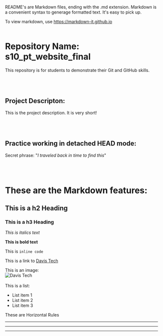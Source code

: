 README's are Markdown files, ending with the .md extension. Markdown is a convenient syntax to generage formatted text. It's easy to pick up.

To view markdown, use https://markdown-it.github.io <br><br>

# Repository Name:  s10_pt_website_final   
This repository is for students to demonstrate their Git and GitHub skills.<br><br><br><br> 

## Project Descripton: 
This is the project description.  It is very short!<br><br><br><br>
             
## Practice working in detached HEAD mode:
Secret phrase: "*I traveled back in time to find this*"<br><br><br><br>

# These are the Markdown features:

## This is a h2 Heading  
### This is a h3 Heading  

*This is italics text*  

**This is bold text**   

This is `inline code`   

This is a link to [Davis Tech](https://www.davistech.edu/)

This is an image:   
![Davis Tech](https://www.davistech.edu/media/tyank5nr/png_horizontal_reverse.png)   
<br>
This is a list:
+ List item 1
+ List item 2
+ List item 3   

These are Horizontal Rules
___
---
***
